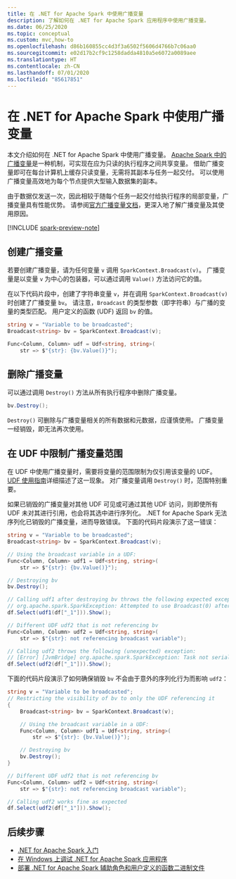 ```yaml
---
title: 在 .NET for Apache Spark 中使用广播变量
description: 了解如何在 .NET for Apache Spark 应用程序中使用广播变量。
ms.date: 06/25/2020
ms.topic: conceptual
ms.custom: mvc,how-to
ms.openlocfilehash: d86b160855cc4d3f3a6502f5606d4766b7c06aa0
ms.sourcegitcommit: e02d17b2cf9c1258dadda4810a5e6072a0089aee
ms.translationtype: HT
ms.contentlocale: zh-CN
ms.lasthandoff: 07/01/2020
ms.locfileid: "85617851"
---
```

# <a name="use-broadcast-variables-in-net-for-apache-spark"></a>在 .NET for Apache Spark 中使用广播变量

本文介绍如何在 .NET for Apache Spark 中使用广播变量。 [Apache Spark 中的广播变量](https://spark.apache.org/docs/2.2.0/rdd-programming-guide.html#broadcast-variables)是一种机制，可实现在应为只读的执行程序之间共享变量。 借助广播变量即可在每台计算机上缓存只读变量，无需将其副本与任务一起交付。 可以使用广播变量高效地为每个节点提供大型输入数据集的副本。

由于数据仅发送一次，因此相较于随每个任务一起交付给执行程序的局部变量，广播变量具有性能优势。 请参阅[官方广播变量文档](https://spark.apache.org/docs/2.2.0/rdd-programming-guide.html#broadcast-variables)，更深入地了解广播变量及其使用原因。

[!INCLUDE [spark-preview-note](../../../includes/spark-preview-note.md)]

## <a name="create-broadcast-variables"></a>创建广播变量

若要创建广播变量，请为任何变量 `v` 调用 `SparkContext.Broadcast(v)`。 广播变量是以变量 `v` 为中心的包装器，可以通过调用 `Value()` 方法访问它的值。

在以下代码片段中，创建了字符串变量 `v`，并在调用 `SparkContext.Broadcast(v)` 时创建了广播变量 `bv`。 请注意，`Broadcast` 的类型参数（即字符串）与广播的变量的类型匹配。 用户定义的函数 (UDF) 返回 `bv` 的值。

```csharp
string v = "Variable to be broadcasted";
Broadcast<string> bv = SparkContext.Broadcast(v);

Func<Column, Column> udf = Udf<string, string>(
    str => $"{str}: {bv.Value()}");
```

## <a name="delete-broadcast-variables"></a>删除广播变量

可以通过调用 `Destroy()` 方法从所有执行程序中删除广播变量。

```csharp
bv.Destroy();
```

`Destroy()` 可删除与广播变量相关的所有数据和元数据，应谨慎使用。 广播变量一经销毁，即无法再次使用。

## <a name="limit-broadcast-variable-scope-in-udfs"></a>在 UDF 中限制广播变量范围

在 UDF 中使用广播变量时，需要将变量的范围限制为仅引用该变量的 UDF。 [UDF 使用指南](udf-guide.md)详细描述了这一现象。 对广播变量调用 `Destroy()` 时，范围特别重要。

如果已销毁的广播变量对其他 UDF 可见或可通过其他 UDF 访问，则即使所有 UDF 未对其进行引用，也会将其选中进行序列化。 .NET for Apache Spark 无法序列化已销毁的广播变量，进而导致错误。 下面的代码片段演示了这一错误：

```csharp
string v = "Variable to be broadcasted";
Broadcast<string> bv = SparkContext.Broadcast(v);

// Using the broadcast variable in a UDF:
Func<Column, Column> udf1 = Udf<string, string>(
    str => $"{str}: {bv.Value()}");

// Destroying bv
bv.Destroy();

// Calling udf1 after destroying bv throws the following expected exception:
// org.apache.spark.SparkException: Attempted to use Broadcast(0) after it was destroyed
df.Select(udf1(df["_1"])).Show();

// Different UDF udf2 that is not referencing bv
Func<Column, Column> udf2 = Udf<string, string>(
    str => $"{str}: not referencing broadcast variable");

// Calling udf2 throws the following (unexpected) exception:
// [Error] [JvmBridge] org.apache.spark.SparkException: Task not serializable
df.Select(udf2(df["_1"])).Show();
```

下面的代码片段演示了如何确保销毁 `bv` 不会由于意外的序列化行为而影响 `udf2`：

```csharp
string v = "Variable to be broadcasted";
// Restricting the visibility of bv to only the UDF referencing it
{
    Broadcast<string> bv = SparkContext.Broadcast(v);

    // Using the broadcast variable in a UDF:
    Func<Column, Column> udf1 = Udf<string, string>(
        str => $"{str}: {bv.Value()}");

    // Destroying bv
    bv.Destroy();
}

// Different UDF udf2 that is not referencing bv
Func<Column, Column> udf2 = Udf<string, string>(
    str => $"{str}: not referencing broadcast variable");

// Calling udf2 works fine as expected
df.Select(udf2(df["_1"])).Show();
```

## <a name="next-steps"></a>后续步骤

* [.NET for Apache Spark 入门](../tutorials/get-started.md)
* [在 Windows 上调试 .NET for Apache Spark 应用程序](debug.md)
* [部署 .NET for Apache Spark 辅助角色和用户定义的函数二进制文件](deploy-worker-udf-binaries.md)
